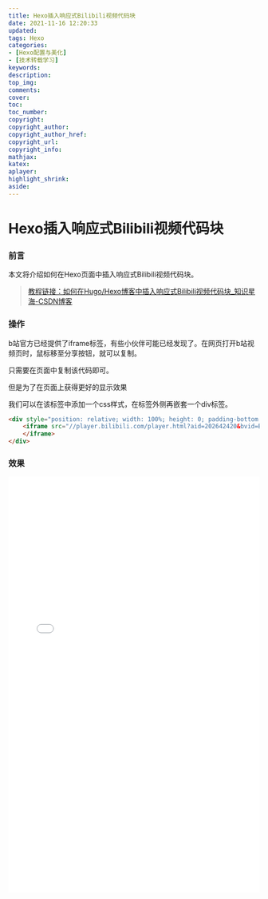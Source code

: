 ```yaml
---
title: Hexo插入响应式Bilibili视频代码块
date: 2021-11-16 12:20:33
updated:
tags: Hexo
categories:
- [Hexo配置与美化]
- [技术转载学习]
keywords: 
description:
top_img:
comments:
cover:
toc:
toc_number:
copyright:
copyright_author:
copyright_author_href:
copyright_url:
copyright_info:
mathjax:
katex:
aplayer:
highlight_shrink:
aside: 
---
```


# Hexo插入响应式Bilibili视频代码块

### 前言

本文将介绍如何在Hexo页面中插入响应式Bilibili视频代码块。

> [教程链接：如何在Hugo/Hexo博客中插入响应式Bilibili视频代码块_知识星海-CSDN博客](https://blog.csdn.net/weixin_41216356/article/details/106911233)

### 操作

b站官方已经提供了iframe标签，有些小伙伴可能已经发现了。在网页打开b站视频页时，鼠标移至分享按钮，就可以复制。

只需要在页面中复制该代码即可。

但是为了在页面上获得更好的显示效果

我们可以在该标签中添加一个css样式，在标签外侧再嵌套一个div标签。

```html
<div style="position: relative; width: 100%; height: 0; padding-bottom: 75%;"> 
    <iframe src="//player.bilibili.com/player.html?aid=202642420&bvid=BV14a411c7KJ&cid=254702541&page=1" scrolling="no" border="0" frameborder="no" framespacing="0" allowfullscreen="true"> 
    </iframe>
</div>  
```

### 效果

<div style="position: relative; width: 100%; height: 455; padding-bottom: 75%;"> 
    <iframe src="//player.bilibili.com/player.html?aid=506303640&bvid=BV17u411o7Xk&cid=429933349&page=7" scrolling="no" border="0" frameborder="no" framespacing="0" allowfullscreen="true" style="position:absolute; height: 100%; width: 100%;"> </iframe>
</div>  







 

